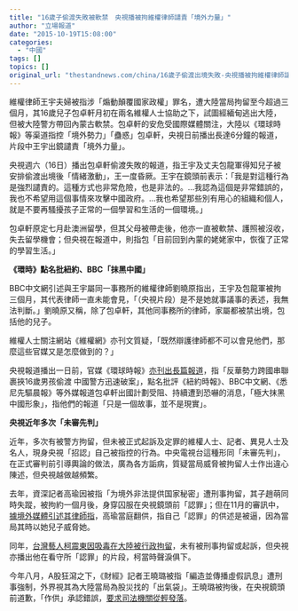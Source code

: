 ```yaml
---
title: "16歲子偷渡失敗被軟禁　央視播被拘維權律師譴責「境外力量」"
author: "立場報道"
date: "2015-10-19T15:08:00"
categories:
  - "中國"
tags: []
topics: []
original_url: "thestandnews.com/china/16歲子偷渡出境失敗-央視播被拘維權律師譴責-境外力量"
---
```

維權律師王宇夫婦被指涉「煽動顛覆國家政權」罪名，遭大陸當局拘留至今超過三個月，其16歲兒子包卓軒月初在兩名維權人士協助之下，試圖經緬甸逃出大陸，但被大陸警方帶回內蒙古軟禁。包卓軒的安危受國際媒體關注，大陸以《環球時報》等渠道指控「境外勢力」「蠱惑」包卓軒，央視日前播出長達6分鐘的報道，片段中王宇出鏡譴責「境外力量」。

央視週六（16日）播出包卓軒偷渡失敗的報道，指王宇及丈夫包龍軍得知兒子被安排偷渡出境後「情緒激動」，王一度昏厥。王宇在鏡頭前表示：「我是對這種行為是強烈譴責的。這種方式也非常危險，也是非法的。…我認為這個是非常錯誤的，我也不希望用這個事情來攻擊中國政府。…我也希望那些別有用心的組織和個人，就是不要再騷擾孩子正常的一個學習和生活的一個環境。」

包卓軒原定七月赴澳洲留學，但其父母被帶走後，他亦一直被軟禁、護照被沒收，失去留學機會；但央視在報道中，則指包「目前回到內蒙的姥姥家中，恢復了正常的學習生活。」

**《環時》點名批紐約、BBC「抹黑中國」**

BBC中文網引述與王宇屬同一事務所的維權律師劉曉原指出，王宇及包龍軍被拘三個月，其代表律師一直未能會見，「（央視片段）是不是她就事議事的表述，我無法判斷。」劉曉原又稱，除了包卓軒，其他同事務所的律師，家屬都被禁出境，包括他的兒子。

維權人士關注網站《維權網》亦刊文質疑，「既然辯護律師都不可以會見他們，那麼這些官媒又是怎麼做到的？」

央視報道播出一日前，官媒《環球時報》[亦刊出長篇報道](http://web.archive.org/web/20210629060459/http://world.people.com.cn/n/2015/1015/c1002-27702023.html)，指「反華勢力跨國串聯裹挾16歲男孩偷渡 中國警方迅速破案」，點名批評《紐約時報》、BBC中文網、《悉尼先驅晨報》等外媒報道包卓軒出國計劃受阻、持續遭到恐嚇的消息，「極大抹黑中國形象」，指他們的報道「只是一個故事，並不是現實」。

**央視近年多次「未審先判」**

近年，多次有被警方拘留，但未被正式起訴及定罪的維權人士、記者、異見人士及名人，現身央視「招認」自己被指控的行為。中央電視台這種形同「未審先判」，在正式審判前引導輿論的做法，廣為各方詬病，質疑當局威脅被拘留人士作出違心陳述，但央視越做越頻繁。

去年，資深記者高瑜因被指「为境外非法提供国家秘密」遭刑事拘留，其子趙萌同時失蹤，被拘約一個月後，身穿囚服在央視鏡頭前「認罪」；但在11月的審訊中，[據境外媒體引述其律師指](http://web.archive.org/web/20210629060459/http://www.rfa.org/mandarin/Xinwen/gaoyudafaban-11212014060904.html)，高瑜當庭翻供，指自己「認罪」的供述是被逼，因為當局其時以她兒子威脅她。

同年，[台灣藝人柯震東因吸毒在大陸被行政拘留](http://web.archive.org/web/20210629060459/https://forum.hkej.com/node/115849)，未有被刑事拘留或起訴，但央視亦播出他在看守所「認罪」的片段，柯當時聲淚俱下。

今年八月，A股狂瀉之下，《財經》記者王曉璐被指「編造並傳播虛假訊息」遭刑事強制，外界視其為大陸當局為股災找的「出氣袋」。王曉璐被拘後，在央視鏡頭前道歉，「作供」承認錯誤，[要求司法機關從輕發落](../../china/%E8%A8%98%E5%8D%94%E7%99%BC%E8%81%B2%E6%98%8E-%E4%BF%83%E5%A4%A7%E9%99%B8%E7%95%B6%E5%B1%80%E9%87%8B%E6%94%BE-%E8%B2%A1%E7%B6%93-%E8%A8%98%E8%80%85/)。